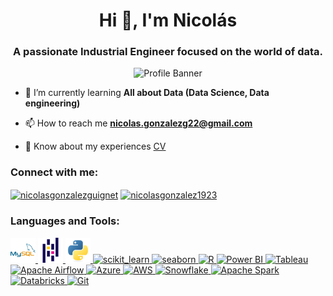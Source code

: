 <h1 align="center">Hi 👋, I'm Nicolás</h1>
<h3 align="center">A passionate Industrial Engineer focused on the world of data.</h3>
<div align="center">
    <img src="https://i.imgur.com/Kn6sx3y.png" alt="Profile Banner">
</div>

- 🌱 I’m currently learning **All about Data (Data Science, Data engineering)**

- 📫 How to reach me **nicolas.gonzalezg22@gmail.com**

- 📄 Know about my experiences [CV](https://drive.google.com/file/d/1yF_ICbzNHdUL6XnJGYFoVvDM4EZMihsh/view?usp=drive_link)

<h3 align="left">Connect with me:</h3>
<p align="left">
<a href="https://linkedin.com/in/nicolasgonzalezguignet" target="blank"><img align="center" src="https://raw.githubusercontent.com/rahuldkjain/github-profile-readme-generator/master/src/images/icons/Social/linked-in-alt.svg" alt="nicolasgonzalezguignet" height="30" width="40" /></a>
<a href="https://kaggle.com/nicolasgonzalez1923" target="blank"><img align="center" src="https://raw.githubusercontent.com/rahuldkjain/github-profile-readme-generator/master/src/images/icons/Social/kaggle.svg" alt="nicolasgonzalez1923" height="30" width="40" /></a>
</p>

<h3 align="left">Languages and Tools:</h3>
<p align="left"> 
  <a href="https://www.mysql.com/" target="_blank" rel="noreferrer"> 
    <img src="https://raw.githubusercontent.com/devicons/devicon/master/icons/mysql/mysql-original-wordmark.svg" alt="mysql" width="40" height="40"/> 
  </a> 
  <a href="https://pandas.pydata.org/" target="_blank" rel="noreferrer"> 
    <img src="https://raw.githubusercontent.com/devicons/devicon/2ae2a900d2f041da66e950e4d48052658d850630/icons/pandas/pandas-original.svg" alt="pandas" width="40" height="40"/> 
  </a> 
  <a href="https://www.python.org" target="_blank" rel="noreferrer"> 
    <img src="https://raw.githubusercontent.com/devicons/devicon/master/icons/python/python-original.svg" alt="python" width="40" height="40"/> 
  </a> 
  <a href="https://scikit-learn.org/" target="_blank" rel="noreferrer"> 
    <img src="https://upload.wikimedia.org/wikipedia/commons/0/05/Scikit_learn_logo_small.svg" alt="scikit_learn" width="40" height="40"/> 
  </a> 
  <a href="https://seaborn.pydata.org/" target="_blank" rel="noreferrer"> 
    <img src="https://seaborn.pydata.org/_images/logo-mark-lightbg.svg" alt="seaborn" width="40" height="40"/> 
  </a> 
  <a href="https://www.r-project.org/" target="_blank" rel="noreferrer">
    <img src="https://www.r-project.org/logo/Rlogo.svg" alt="R" width="40" height="40">
  </a>
  <a href="https://www.microsoft.com/en-us/power-platform/products/power-bi" target="_blank" rel="noreferrer">
    <img src="https://iaccountancy.org/wp-content/uploads/2020/09/power-bi-1-logo.jpg" alt="Power BI" width="80" height="40">
  </a>
  <a href="https://www.tableau.com/" target="_blank" rel="noreferrer">
    <img src="https://teorema-rd.com/wp-content/uploads/2024/04/Tableau-Emblem.png" alt="Tableau" width="95" height="40">
  </a>
  <a href="https://airflow.apache.org/" target="_blank" rel="noreferrer">
    <img src="https://encrypted-tbn0.gstatic.com/images?q=tbn:ANd9GcRLtc0vjEWXsTOG5avPWQOg7sm7iBxDxgk9iA&s" alt="Apache Airflow" width="100" height="40">
  </a>
  <a href="https://azure.microsoft.com/" target="_blank" rel="noreferrer">
    <img src="https://onedata.ai/wp-content/uploads/2024/02/azure-cloud.svg" alt="Azure" width="120" height="50">
  </a>
  <a href="https://aws.amazon.com/" target="_blank" rel="noreferrer">
    <img src="https://a0.awsstatic.com/libra-css/images/logos/aws_logo_smile_1200x630.png" alt="AWS" width="90" height="40">
  </a>
  <a href="https://www.snowflake.com/" target="_blank" rel="noreferrer">
    <img src="https://i0.wp.com/cdn-images-1.medium.com/max/1200/0*AmYXrtpALhMlQcZI.png?resize=537%2C282&ssl=1" alt="Snowflake" width="100" height="40">
  </a>
  <a href="https://spark.apache.org/" target="_blank" rel="noreferrer">
    <img src="https://upload.wikimedia.org/wikipedia/commons/f/f3/Apache_Spark_logo.svg" alt="Apache Spark" width="80" height="40">
  </a>
  <a href="https://www.databricks.com/" target="_blank" rel="noreferrer">
    <img src="https://encrypted-tbn0.gstatic.com/images?q=tbn:ANd9GcRpR53ixkfZvuntB9YIbi98vM9YH0vJ9oUi2A&s" alt="Databricks" width="100" height="60">
  </a>
  <a href="https://git-scm.com/" target="_blank" rel="noreferrer">
    <img src="https://git-for-windows.github.io/img/git_logo.png" alt="Git" width="40" height="40">
  </a>
</p>


</p>

